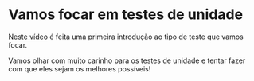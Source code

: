 # Vamos focar em testes de unidade

[Neste vídeo](https://www.youtube.com/watch?v=EEr_ZYPFOjk&feature=youtu.be) é feita uma primeira introdução ao tipo de teste que vamos focar.

Vamos olhar com muito carinho para os testes de unidade e tentar fazer com que eles sejam os melhores possíveis!
